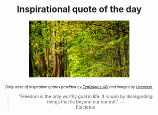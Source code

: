 
<div align="center">

# Inspirational quote of the day

<img src="./data/photo.jpeg" alt="Beautiful nature photo" width="320" height="180">

<sub><i>Daily dose of inspiration quotes provided by [ZenQuotes API](https://zenquotes.io/) and images by [Unsplash](https://unsplash.com/).</i></sub>


<blockquote>&ldquo;Freedom is the only worthy goal in life. It is won by disregarding things that lie beyond our control.&rdquo; &mdash; <footer>Epictetus</footer></blockquote>

</div>
